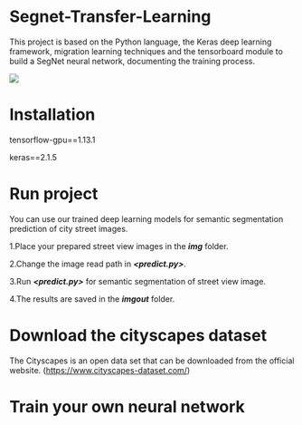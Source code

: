 # Segnet-Transfer-Learning
This project is based on the Python language, the Keras deep learning framework, migration learning techniques and the tensorboard module to build a SegNet neural network, documenting the training process.

![](http://r.photo.store.qq.com/psc?/V51wK6B50SnpHF0Ql90V120XkX2YMvAu/TmEUgtj9EK6.7V8ajmQrEJ9AjC6X2pH4kgCjg9q34.uUJ5OfEqUmMCBS.*keM*QqiKWPFMLk1y6SUMjCfBhwyGlcVkXGg0KyJ1z27KR5kDw!/r "")

# Installation
tensorflow-gpu==1.13.1

keras==2.1.5

# Run project
You can use our trained deep learning models for semantic segmentation prediction of city street images.

1.Place your prepared street view images in the ***img*** folder.

2.Change the image read path in ***<predict.py>***.

3.Run ***<predict.py>*** for semantic segmentation of street view image.

4.The results are saved in the ***imgout*** folder.

# Download the cityscapes dataset
The Cityscapes is an open data set that can be downloaded from the official website.
(https://www.cityscapes-dataset.com/)

# Train your own neural network
